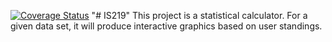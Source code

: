 [![Coverage Status](https://coveralls.io/repos/github/Zoraiz-Naeem/IS219/badge.svg?branch=master)](https://coveralls.io/github/Zoraiz-Naeem/IS219?branch=master)
"# IS219" 
This project is  a statistical calculator. For a given data set, it will produce interactive graphics based on user standings.

